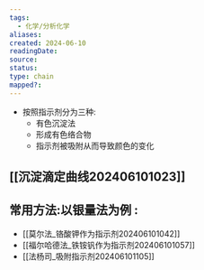 ```yaml
---
tags:
  - 化学/分析化学
aliases: 
created: 2024-06-10
readingDate: 
source: 
status: 
type: chain
mapped?:
---
```


- 按照指示剂分为三种:
	- 有色沉淀法
	- 形成有色络合物
	- 指示剂被吸附从而导致颜色的变化



## [[沉淀滴定曲线202406101023]]
## 常用方法:以银量法为例 :
- [[莫尔法_铬酸钾作为指示剂202406101042]]
- [[福尔哈德法_铁铵钒作为指示剂202406101057]]
- [[法杨司_吸附指示剂202406101105]]